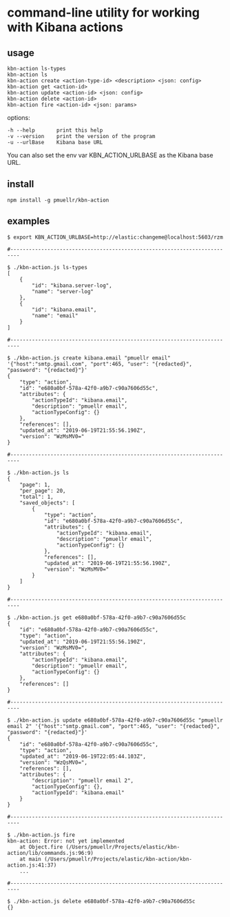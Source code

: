 command-line utility for working with Kibana actions
===============================================================================

## usage

    kbn-action ls-types
    kbn-action ls
    kbn-action create <action-type-id> <description> <json: config>
    kbn-action get <action-id>
    kbn-action update <action-id> <json: config>
    kbn-action delete <action-id>
    kbn-action fire <action-id> <json: params>

options:

    -h --help       print this help
    -v --version    print the version of the program
    -u --urlBase    Kibana base URL

You can also set the env var KBN_ACTION_URLBASE as the Kibana base URL.

## install

    npm install -g pmuellr/kbn-action

## examples

```console
$ export KBN_ACTION_URLBASE=http://elastic:changeme@localhost:5603/rzm

#-------------------------------------------------------------------------

$ ./kbn-action.js ls-types
[
    {
        "id": "kibana.server-log",
        "name": "server-log"
    },
    {
        "id": "kibana.email",
        "name": "email"
    }
]

#-------------------------------------------------------------------------

$ ./kbn-action.js create kibana.email "pmuellr email" '{"host":"smtp.gmail.com", "port":465, "user": "{redacted}", "password": "{redacted}"}'
{
    "type": "action",
    "id": "e680a0bf-578a-42f0-a9b7-c90a7606d55c",
    "attributes": {
        "actionTypeId": "kibana.email",
        "description": "pmuellr email",
        "actionTypeConfig": {}
    },
    "references": [],
    "updated_at": "2019-06-19T21:55:56.190Z",
    "version": "WzMsMV0="
}

#-------------------------------------------------------------------------

$ ./kbn-action.js ls
{
    "page": 1,
    "per_page": 20,
    "total": 1,
    "saved_objects": [
        {
            "type": "action",
            "id": "e680a0bf-578a-42f0-a9b7-c90a7606d55c",
            "attributes": {
                "actionTypeId": "kibana.email",
                "description": "pmuellr email",
                "actionTypeConfig": {}
            },
            "references": [],
            "updated_at": "2019-06-19T21:55:56.190Z",
            "version": "WzMsMV0="
        }
    ]
}

#-------------------------------------------------------------------------

$ ./kbn-action.js get e680a0bf-578a-42f0-a9b7-c90a7606d55c
{
    "id": "e680a0bf-578a-42f0-a9b7-c90a7606d55c",
    "type": "action",
    "updated_at": "2019-06-19T21:55:56.190Z",
    "version": "WzMsMV0=",
    "attributes": {
        "actionTypeId": "kibana.email",
        "description": "pmuellr email",
        "actionTypeConfig": {}
    },
    "references": []
}

#-------------------------------------------------------------------------

$ ./kbn-action.js update e680a0bf-578a-42f0-a9b7-c90a7606d55c "pmuellr email 2" '{"host":"smtp.gmail.com", "port":465, "user": "{redacted}", "password": "{redacted}"}'
{
    "id": "e680a0bf-578a-42f0-a9b7-c90a7606d55c",
    "type": "action",
    "updated_at": "2019-06-19T22:05:44.103Z",
    "version": "WzQsMV0=",
    "references": [],
    "attributes": {
        "description": "pmuellr email 2",
        "actionTypeConfig": {},
        "actionTypeId": "kibana.email"
    }
}

#-------------------------------------------------------------------------

$ ./kbn-action.js fire
kbn-action: Error: not yet implemented
    at Object.fire (/Users/pmuellr/Projects/elastic/kbn-action/lib/commands.js:96:9)
    at main (/Users/pmuellr/Projects/elastic/kbn-action/kbn-action.js:41:37)
    ...

#-------------------------------------------------------------------------

$ ./kbn-action.js delete e680a0bf-578a-42f0-a9b7-c90a7606d55c
{}
```